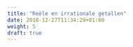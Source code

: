 ```yaml
---
title: "Reële en irrationale getallen"
date: 2018-12-27T11:34:29+01:00
weight: 5
draft: true
---
```


